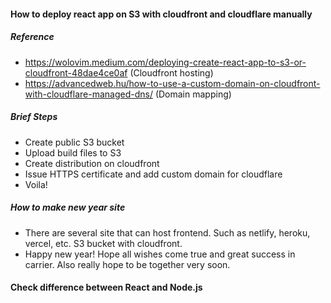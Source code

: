 #### How to deploy react app on S3 with cloudfront and cloudflare manually

##### Reference
- https://wolovim.medium.com/deploying-create-react-app-to-s3-or-cloudfront-48dae4ce0af (Cloudfront hosting)
- https://advancedweb.hu/how-to-use-a-custom-domain-on-cloudfront-with-cloudflare-managed-dns/ (Domain mapping)

##### Brief Steps
- Create public S3 bucket
- Upload build files to S3
- Create distribution on cloudfront
- Issue HTTPS certificate and add custom domain for cloudflare
- Voila!

##### How to make new year site

- There are several site that can host frontend. Such as netlify, heroku, vercel, etc. S3 bucket with cloudfront.
- Happy new year! Hope all wishes come true and great success in carrier. Also really hope to be together very soon.


#### Check difference between React and Node.js
